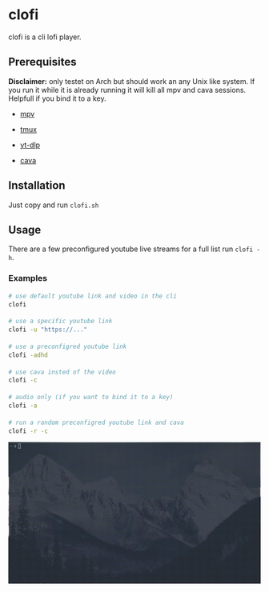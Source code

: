 # clofi

clofi is a cli lofi player.

## Prerequisites

**Disclaimer:** only testet on Arch but should work an any Unix like system. If you run it while it is already running it will kill all mpv and cava sessions. Helpfull if you bind it to a key.

- [mpv](https://github.com/mpv-player/mpv)

- [tmux](https://github.com/tmux/tmux)

- [yt-dlp](https://github.com/yt-dlp/yt-dlp)

- [cava](https://github.com/karlstav/cava)

## Installation

Just copy and run `clofi.sh`

## Usage

There are a few preconfigured youtube live streams for a full list run `clofi -h`.

### Examples

```bash
# use default youtube link and video in the cli
clofi

# use a specific youtube link
clofi -u "https://..."

# use a preconfigred youtube link
clofi -adhd

# use cava insted of the video
clofi -c

# audio only (if you want to bind it to a key)
clofi -a

# run a random preconfigred youtube link and cava
clofi -r -c
```

![](clofi.gif)
